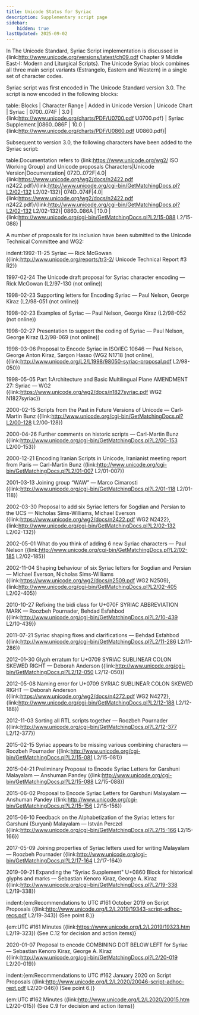 ```yaml
---
title: Unicode Status for Syriac
description: Supplementary script page
sidebar:
    hidden: true
lastUpdated: 2025-09-02
---
```


In The Unicode Standard, Syriac Script implementation is discussed in {link:http://www.unicode.org/versions/latest/ch09.pdf Chapter 9 Middle East-I: Modern and Liturgical Scripts}. The Unicode Syriac block combines all three main script variants (Estrangelo, Eastern and Western) in a single set of character codes.

[comment]: # (end of intro)

[comment]: # (start of blocks)

Syriac script was first encoded in The Unicode Standard version 3.0. The script is now encoded in the following blocks:

table:
Blocks | Character Range | Added in Unicode Version | Unicode Chart |
Syriac | 0700..074F | 3.0 | {link:http://www.unicode.org/charts/PDF/U0700.pdf U0700.pdf} |
Syriac Supplement |0860..086F | 10.0 |{link:http://www.unicode.org/charts/PDF/U0860.pdf U0860.pdf}|

[comment]: # (end of blocks)

[comment]: # (start of chars)

Subsequent to version 3.0, the following characters have been added to the Syriac script:

table:Documentation refers to {link:https://www.unicode.org/wg2/ ISO Working Group} and Unicode proposals
Characters|Unicode Version|Documentation|
072D..072F|4.0|{link:https://www.unicode.org/wg2/docs/n2422.pdf n2422.pdf}/{link:http://www.unicode.org/cgi-bin/GetMatchingDocs.pl?L2/02-132 L2/02-132}|
074D..074F|4.0|{link:https://www.unicode.org/wg2/docs/n2422.pdf n2422.pdf}/{link:http://www.unicode.org/cgi-bin/GetMatchingDocs.pl?L2/02-132 L2/02-132}|
0860..086A | 10.0 | {link:http://www.unicode.org/cgi-bin/GetMatchingDocs.pl?L2/15-088 L2/15-088} |

[comment]: # (end of chars)

[comment]: # (start of rest)

A number of proposals for its inclusion have been submitted to the Unicode Technical Committee and WG2:

indent:1992-11-25 Syriac — Rick McGowan ({link:http://www.unicode.org/reports/tr3-2/ Unicode Technical Report #3 R2})

1997-02-24 The Unicode draft proposal for Syriac character encoding — Rick McGowan (L2/97-130 (not online))

1998-02-23 Supporting letters for Encoding Syriac — Paul Nelson, George Kiraz (L2/98-051 (not online))

1998-02-23 Examples of Syriac — Paul Nelson, George Kiraz (L2/98-052 (not online))

1998-02-27 Presentation to support the coding of Syriac — Paul Nelson, George Kiraz (L2/98-069 (not online))

1998-03-06 Proposal to Encode Syriac in ISO/IEC 10646 — Paul Nelson, George Anton Kiraz, Sargon Hasso (WG2 N1718 (not online), ({link:http://www.unicode.org/L2/L1998/98050-syriac-proposal.pdf L2/98-050})

1998-05-05 Part 1:Architecture and Basic Multilingual Plane AMENDMENT 27: Syriac — WG2 ({link:https://www.unicode.org/wg2/docs/n1827syriac.pdf WG2 N1827syriac})

2000-02-15 Scripts from the Past in Future Versions of Unicode — Carl-Martin Bunz ({link:http://www.unicode.org/cgi-bin/GetMatchingDocs.pl?L2/00-128 L2/00-128})

2000-04-26 Further comments on historic scripts — Carl-Martin Bunz ({link:http://www.unicode.org/cgi-bin/GetMatchingDocs.pl?L2/00-153 L2/00-153})

2000-12-21 Encoding Iranian Scripts in Unicode, Iranianist meeting report from Paris — Carl-Martin Bunz ({link:http://www.unicode.org/cgi-bin/GetMatchingDocs.pl?L2/01-007 L2/01-007})

2001-03-13 Joining group “WAW” — Marco Cimarosti ({link:http://www.unicode.org/cgi-bin/GetMatchingDocs.pl?L2/01-118 L2/01-118})

2002-03-30 Proposal to add six Syriac letters for Sogdian and Persian to the UCS — Nicholas Sims-Williams, Michael Everson ({link:https://www.unicode.org/wg2/docs/n2422.pdf WG2 N2422}, {link:http://www.unicode.org/cgi-bin/GetMatchingDocs.pl?L2/02-132 L2/02-132})

2002-05-01 What do you think of adding 6 new Syriac characters — Paul Nelson ({link:http://www.unicode.org/cgi-bin/GetMatchingDocs.pl?L2/02-185 L2/02-185})

2002-11-04 Shaping behaviour of six Syriac letters for Sogdian and Persian — Michael Everson, Nicholas Sims-Williams ({link:https://www.unicode.org/wg2/docs/n2509.pdf WG2 N2509}, {link:http://www.unicode.org/cgi-bin/GetMatchingDocs.pl?L2/02-405 L2/02-405})

2010-10-27 Refixing the bidi class for U+070F SYRIAC ABBREVIATION MARK — Roozbeh Pournader, Behdad Esfahbod ({link:http://www.unicode.org/cgi-bin/GetMatchingDocs.pl?L2/10-439 L2/10-439})

2011-07-21 Syriac shaping fixes and clarifications — Behdad Esfahbod ({link:http://www.unicode.org/cgi-bin/GetMatchingDocs.pl?L2/11-286 L2/11-286})

2012-01-30 Glyph erratum for U+0709 SYRIAC SUBLINEAR COLON SKEWED RIGHT — Deborah Anderson ({link:http://www.unicode.org/cgi-bin/GetMatchingDocs.pl?L2/12-050 L2/12-050})

2012-05-08 Naming error for U+0709 SYRIAC SUBLINEAR COLON SKEWED RIGHT — Deborah Anderson ({link:https://www.unicode.org/wg2/docs/n4272.pdf WG2 N4272}, {link:http://www.unicode.org/cgi-bin/GetMatchingDocs.pl?L2/12-188 L2/12-188})

2012-11-03 Sorting all RTL scripts together — Roozbeh Pournader ({link:http://www.unicode.org/cgi-bin/GetMatchingDocs.pl?L2/12-377 L2/12-377})

2015-02-15 Syriac appears to be missing various combining characters — Roozbeh Pournader ({link:http://www.unicode.org/cgi-bin/GetMatchingDocs.pl?L2/15-081 L2/15-081})

2015-04-21 Preliminary Proposal to Encode Syriac Letters for Garshuni Malayalam — Anshuman Pandey ({link:http://www.unicode.org/cgi-bin/GetMatchingDocs.pl?L2/15-088 L2/15-088})

2015-06-02 Proposal to Encode Syriac Letters for Garshuni Malayalam — Anshuman Pandey ({link:http://www.unicode.org/cgi-bin/GetMatchingDocs.pl?L2/15-156 L2/15-156})

2015-06-10 Feedback on the Alphabetization of the Syriac letters for Garshuni (Suryani) Malayalam — István Perczel ({link:http://www.unicode.org/cgi-bin/GetMatchingDocs.pl?L2/15-166 L2/15-166})

2017-05-09 Joining properties of Syriac letters used for writing Malayalam — Roozbeh Pournader ({link:http://www.unicode.org/cgi-bin/GetMatchingDocs.pl?L2/17-164 L2/17-164})

2019-09-21 Expanding the "Syriac Supplement" U+0860 Block for historical glyphs and marks — Sebastian Kenoro Kiraz, George A. Kiraz ({link:http://www.unicode.org/cgi-bin/GetMatchingDocs.pl?L2/19-338 L2/19-338})

indent:{em:Recommendations to UTC #161 October 2019 on Script Proposals ({link:http://www.unicode.org/L2/L2019/19343-script-adhoc-recs.pdf L2/19-343}) (See point 8.)}

{em:UTC #161 Minutes ({link:https://www.unicode.org/L2/L2019/19323.htm L2/19-323}) (See C.12 for decision and action items)}


2020-01-07 Proposal to encode COMBINING DOT BELOW LEFT for Syriac — Sebastian Kenoro Kiraz, George A. Kiraz ({link:http://www.unicode.org/cgi-bin/GetMatchingDocs.pl?L2/20-019 L2/20-019})

indent:{em:Recommendations to UTC #162 January 2020 on Script Proposals ({link:http://www.unicode.org/L2/L2020/20046-script-adhoc-rept.pdf L2/20-046}) (See point 6.)}

{em:UTC #162 Minutes ({link:http://www.unicode.org/L2/L2020/20015.htm L2/20-015}) (See C.9 for decision and action items)}
